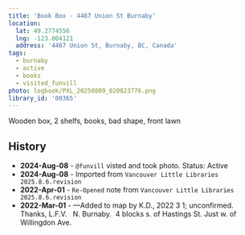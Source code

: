 ```yaml
---
title: 'Book Box - 4467 Union St Burnaby'
location:
  lat: 49.2774556
  lng: -123.004121
  address: '4467 Union St, Burnaby, BC, Canada'
tags:
  - burnaby
  - active
  - books
  - visited_funvill
photo: logbook/PXL_20250809_020823776.png
library_id: '00365'
---
```


Wooden box, 2 shelfs, books, bad shape, front lawn

## History

- **2024-Aug-08** - `@funvill` visted and took photo. Status: Active
- **2024-Aug-08** - Imported from `Vancouver Little Libraries 2025.8.6.revision`
- **2022-Apr-01** - `Re-Opened` note from `Vancouver Little Libraries 2025.8.6.revision`
- **2022-Mar-01** - —Added to map by K.D., 2022 3 1; unconfirmed. Thanks, L.F.V.  
N. Burnaby.  4 blocks s. of Hastings St.
Just w. of Willingdon Ave.

